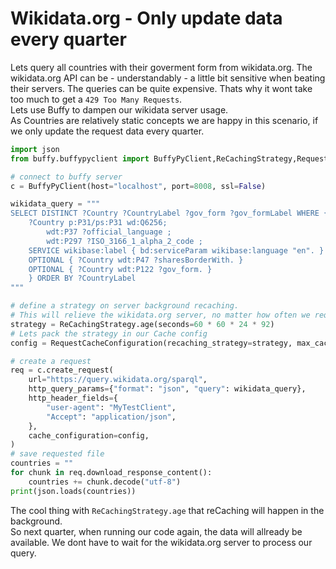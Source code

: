 # Wikidata.org - Only update data every quarter

Lets query all countries with their goverment form from wikidata.org. 
The wikidata.org API can be - understandably - a little bit sensitive when beating their servers. 
The queries can be quite expensive. Thats why it wont take too much to get a `429 Too Many Requests`.  
Lets use Buffy to dampen our wikidata server usage.  
As Countries are relatively static concepts we are happy in this scenario, if we only update the request data every quarter.

```python
import json
from buffy.buffypyclient import BuffyPyClient,ReCachingStrategy,RequestCacheConfiguration

# connect to buffy server
c = BuffyPyClient(host="localhost", port=8008, ssl=False)

wikidata_query = """
SELECT DISTINCT ?Country ?CountryLabel ?gov_form ?gov_formLabel WHERE {
    ?Country p:P31/ps:P31 wd:Q6256;
        wdt:P37 ?official_language ;
        wdt:P297 ?ISO_3166_1_alpha_2_code ;
    SERVICE wikibase:label { bd:serviceParam wikibase:language "en". }
    OPTIONAL { ?Country wdt:P47 ?sharesBorderWith. }
    OPTIONAL { ?Country wdt:P122 ?gov_form. }
    } ORDER BY ?CountryLabel
"""

# define a strategy on server background recaching. 
# This will relieve the wikidata.org server, no matter how often we request the data.
strategy = ReCachingStrategy.age(seconds=60 * 60 * 24 * 92)
# Lets pack the strategy in our Cache config
config = RequestCacheConfiguration(recaching_strategy=strategy, max_cached_versions=3)

# create a request
req = c.create_request(
    url="https://query.wikidata.org/sparql",
    http_query_params={"format": "json", "query": wikidata_query},
    http_header_fields={
        "user-agent": "MyTestClient",
        "Accept": "application/json",
    },
    cache_configuration=config,
)
# save requested file
countries = ""
for chunk in req.download_response_content():
    countries += chunk.decode("utf-8")
print(json.loads(countries))
```

The cool thing with `ReCachingStrategy.age` that reCaching will happen in the background.   
So next quarter, when running our code again, the data will allready be available. We dont have to wait for the wikidata.org server to process our query.